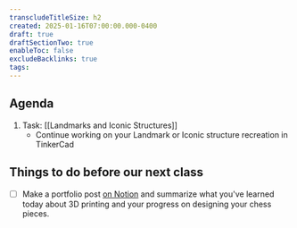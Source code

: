 ```yaml
---
transcludeTitleSize: h2
created: 2025-01-16T07:00:00.000-0400
draft: true
draftSectionTwo: true
enableToc: false
excludeBacklinks: true
tags:
---
```

## Agenda
1. Task: [[Landmarks and Iconic Structures]]
	- Continue working on your Landmark or Iconic structure recreation in TinkerCad
## Things to do before our next class

- [ ] Make a portfolio post [on Notion](https://notion.so) and summarize what you've learned today about 3D printing and your progress on designing your chess pieces.